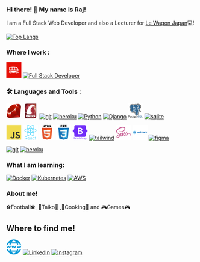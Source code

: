 ### Hi there! :wave: My name is Raj!

I am a Full Stack Web Developer and also a Lecturer for [Le Wagon Japan](https://www.lewagon.com/tokyo):computer:!

[![Top Langs](https://github-readme-stats.vercel.app/api/top-langs/?username=dangermouse87&layout=compact&theme=midnight-purple)](https://github.com/dangermouse87/github-readme-stats)

### Where I work :

<p align="left">
  <a href="https://lewagon.com/tokyo" target="_blank" rel="noreferrer"><img src="lewagon.png" alt="Lecturer / TA" width="40" height="40"/></a>
  <a href="https://sokk.jp/" target="_blank" rel="noreferrer"><img src="https://sokk.jp/images/s01_logomark.png" alt="Full Stack Developer" width="40" height="40"/></a>
</p>

### :hammer_and_wrench: Languages and Tools :

<p align="left">
  <a href="https://www.ruby-lang.org/en/" target="_blank" rel="noreferrer"><img src="https://raw.githubusercontent.com/devicons/devicon/master/icons/ruby/ruby-original.svg" alt="ruby" width="40" height="40"/></a>
  <a href="https://rubyonrails.org" target="_blank" rel="noreferrer"><img src="https://raw.githubusercontent.com/devicons/devicon/master/icons/rails/rails-original-wordmark.svg" alt="rails" width="40" height="40"/></a>
  <a href="https://www.php.net/" target="_blank" rel="noreferrer"> <img src="https://cdn.jsdelivr.net/gh/devicons/devicon@latest/icons/php/php-original.svg" alt="git" width="40" height="40"/></a> 
  <a href="https://www.codeigniter.com/" target="_blank" rel="noreferrer"><img src="https://cdn.jsdelivr.net/gh/devicons/devicon@latest/icons/codeigniter/codeigniter-plain.svg" alt="heroku" width="40" height="40"/></a>
  <a href="https://www.python.org/" target="_blank" rel="noreferrer"><img src="https://www.vectorlogo.zone/logos/python/python-icon.svg" alt="Python" width="40" height="40"/></a> 
  <a href="https://www.djangoproject.com/" target="_blank" rel="noreferrer"><img src="https://www.vectorlogo.zone/logos/djangoproject/djangoproject-icon.svg" alt="Django" width="40" height="40"/></a>
  <a href="https://www.postgresql.org" target="_blank" rel="noreferrer"><img src="https://raw.githubusercontent.com/devicons/devicon/master/icons/postgresql/postgresql-original-wordmark.svg" alt="postgresql" width="40" height="40"/></a>
  <a href="https://www.sqlite.org/" target="_blank" rel="noreferrer"><img src="https://www.vectorlogo.zone/logos/sqlite/sqlite-icon.svg" alt="sqlite" width="40" height="40"/></a>
</p>

<p align="left">
  <a href="https://developer.mozilla.org/en-US/docs/Web/JavaScript" target="_blank" rel="noreferrer"><img src="https://raw.githubusercontent.com/devicons/devicon/master/icons/javascript/javascript-original.svg" alt="javascript" width="40" height="40"/></a>
  <a href="https://reactjs.org/" target="_blank" rel="noreferrer"><img src="https://raw.githubusercontent.com/devicons/devicon/master/icons/react/react-original-wordmark.svg" alt="react" width="40" height="40"/></a>
  <a href="https://www.w3.org/html/" target="_blank" rel="noreferrer"><img src="https://raw.githubusercontent.com/devicons/devicon/master/icons/html5/html5-original-wordmark.svg" alt="html5" width="40" height="40"/></a>
  <a href="https://www.w3schools.com/css/" target="_blank" rel="noreferrer"><img src="https://raw.githubusercontent.com/devicons/devicon/master/icons/css3/css3-original-wordmark.svg" alt="css3" width="40" height="40"/></a>
  <a href="https://getbootstrap.com" target="_blank" rel="noreferrer"><img src="https://raw.githubusercontent.com/devicons/devicon/master/icons/bootstrap/bootstrap-plain-wordmark.svg" alt="bootstrap" width="40" height="40"/></a>
  <a href="https://tailwindcss.com/" target="_blank" rel="noreferrer"><img src="https://cdn.jsdelivr.net/gh/devicons/devicon@latest/icons/tailwindcss/tailwindcss-original.svg" alt="tailwind" width="40" height="40"/></a> 
  <a href="https://sass-lang.com" target="_blank" rel="noreferrer"><img src="https://raw.githubusercontent.com/devicons/devicon/master/icons/sass/sass-original.svg" alt="sass" width="40" height="40"/></a>
  <a href="https://webpack.js.org" target="_blank" rel="noreferrer"><img src="https://raw.githubusercontent.com/devicons/devicon/d00d0969292a6569d45b06d3f350f463a0107b0d/icons/webpack/webpack-original-wordmark.svg" alt="webpack" width="40" height="40"/></a>
  <a href="https://www.figma.com/" target="_blank" rel="noreferrer"><img src="https://www.vectorlogo.zone/logos/figma/figma-icon.svg" alt="figma" width="40" height="40"/> </a>
</p>

<p align="left">
  <a href="https://git-scm.com/" target="_blank" rel="noreferrer"><img src="https://www.vectorlogo.zone/logos/git-scm/git-scm-icon.svg" alt="git" width="40" height="40"/></a> 
  <a href="https://heroku.com" target="_blank" rel="noreferrer"><img src="https://www.vectorlogo.zone/logos/heroku/heroku-icon.svg" alt="heroku" width="40" height="40"/></a>
</p>

### What I am learning:

<p align="left">
  <a href="https://www.docker.com/" target="_blank" rel="noreferrer"><img src="https://cdn.jsdelivr.net/gh/devicons/devicon@latest/icons/docker/docker-plain.svg" alt="Docker" width="40" height="40"/></a>
  <a href="https://kubernetes.io/" target="_blank" rel="noreferrer"><img src="https://cdn.jsdelivr.net/gh/devicons/devicon@latest/icons/kubernetes/kubernetes-original.svg" alt="Kubernetes" width="40" height="40"/></a>
  <a href="https://aws.amazon.com/" target="_blank" rel="noreferrer"><img src="https://cdn.jsdelivr.net/gh/devicons/devicon@latest/icons/amazonwebservices/amazonwebservices-original-wordmark.svg" alt="AWS" width="40" height="40"/></a>
</p>

### About me!

:soccer:Football:soccer:, 🥁Taiko🥁 ,:fork_and_knife:Cooking:fork_and_knife: and :video_game:Games:video_game:

## Where to find me!

<p align="left">
  <a href="https://www.rajan-ladwa.dev" target="_blank" rel="noreferrer"><img src="www.png" alt="Rajan Ladwa" width="40" height="40"/></a>  
  <a href="https://www.linkedin.com/in/rajanladwa/" target="_blank" rel="noreferrer"><img src="https://www.vectorlogo.zone/logos/linkedin/linkedin-tile.svg" alt="LinkedIn" width="40" height="40"/></a>
  <a href="https://www.instagram.com/rajanladwa" target="_blank" rel="noreferrer"> <img src="https://www.vectorlogo.zone/logos/instagram/instagram-icon.svg" alt="Instagram" width="40" height="40"/></a>  
</p>

<div id="view-counter">
  <img src="https://komarev.com/ghpvc/?username=dangermouse87&style=flat-square&color=blue" alt=""/>
</div>
